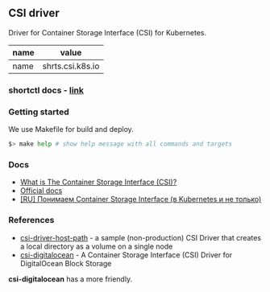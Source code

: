 ## CSI driver

Driver for Container Storage Interface (CSI) for Kubernetes.

| name     | value            |
|----------|------------------|
| name     | shrts.csi.k8s.io |

### shortctl docs - [link](./docs/shortctl-csi.md)

### Getting started

We use Makefile for build and deploy.

```bash
$> make help # show help message with all commands and targets
```

### Docs

- [What is The Container Storage Interface (CSI)?](https://www.architecting.it/blog/container-storage-interface/)
- [Official docs](https://kubernetes-csi.github.io/docs/)
- [[RU] Понимаем Container Storage Interface (в Kubernetes и не только)](https://habr.com/ru/company/flant/blog/424211/)

### References

- [csi-driver-host-path](https://github.com/kubernetes-csi/csi-driver-host-path) - a sample (non-production) CSI Driver that creates a local directory as a volume on a single node
- [csi-digitalocean](https://github.com/digitalocean/csi-digitalocean) - A Container Storage Interface (CSI) Driver for DigitalOcean Block Storage

**csi-digitalocean** has a more friendly. 
